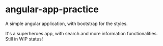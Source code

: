 # angular-app-practice
A simple angular application, with bootstrap for the styles.

It's a superheroes app, with search and more information functionalities. Still in WIP status!
